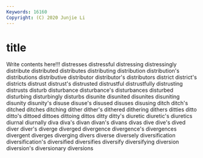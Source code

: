 ```yaml
---
Keywords: 16160
Copyright: (C) 2020 Junjie Li
---
```


# title

Write contents here!!!
distresses 
distressful 
distressing 
distressingly
distribute 
distributed 
distributes 
distributing 
distribution 
distribution's 
distributions 
distributive 
distributor 
distributor's
distributors 
district 
district's 
districts 
distrust 
distrust's 
distrusted 
distrustful 
distrustfully 
distrusting
distrusts 
disturb 
disturbance 
disturbance's 
disturbances 
disturbed 
disturbing 
disturbingly 
disturbs 
disunite
disunited 
disunites 
disuniting 
disunity 
disunity's 
disuse 
disuse's 
disused 
disuses 
disusing
ditch 
ditch's 
ditched 
ditches 
ditching 
dither 
dither's 
dithered 
dithering 
dithers
ditties 
ditto 
ditto's 
dittoed 
dittoes 
dittoing 
dittos 
ditty 
ditty's 
diuretic
diuretic's 
diuretics 
diurnal 
diurnally 
diva 
diva's 
divan 
divan's 
divans 
divas
dive 
dive's 
dived 
diver 
diver's 
diverge 
diverged 
divergence 
divergence's 
divergences
divergent 
diverges 
diverging 
divers 
diverse 
diversely 
diversification 
diversification's 
diversified 
diversifies
diversify 
diversifying 
diversion 
diversion's 
diversionary 
diversions 
